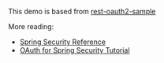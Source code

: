This demo is based from [rest-oauth2-sample](https://github.com/rcandidosilva/rest-oauth2-sample)

More reading:
- [Spring Security Reference](http://docs.spring.io/spring-security/site/docs/3.2.9.RELEASE/reference/htmlsingle/)
- [OAuth for Spring Security Tutorial](http://projects.spring.io/spring-security-oauth/docs/tutorial.html)